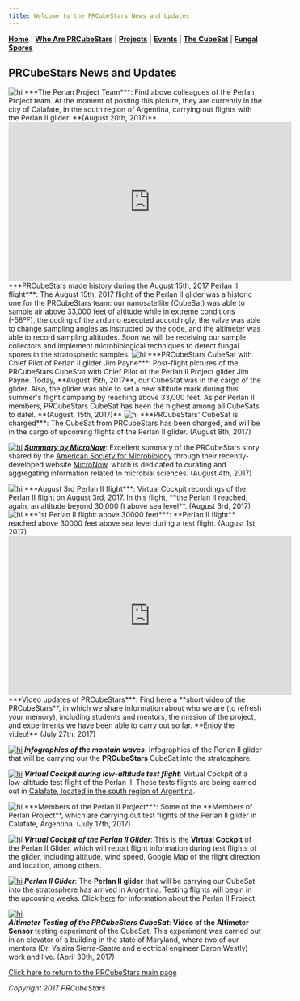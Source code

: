 ```yaml
---
title: Welcome to the PRCubeStars News and Updates
---  
```



[**Home**](https://friveramariani.github.io/PRCubeStars/) | [**Who Are PRCubeStars**](https://friveramariani.github.io/PRCubeStars/about) | [**Projects**](https://friveramariani.github.io/PRCubeStars/projects) | [**Events**](https://friveramariani.github.io/PRCubeStars/images) | [**The CubeSat**](https://friveramariani.github.io/PRCubeStars/cubesat) | [**Fungal Spores**](https://friveramariani.github.io/PRCubeStars/fungi)

## PRCubeStars News and Updates

<img src="Images/PerlanTeam.jpg" alt="hi" class="inline"/> 
***The Perlan Project Team***: Find above colleagues of the Perlan Project team. At the moment of posting this picture, they are currently in the city of Calafate, in the south region of Argentina, carrying out flights with the Perlan II glider. **(August 20th, 2017)**

<iframe width="560" height="315" src="https://www.youtube.com/embed/07enO0GLpBI" frameborder="0" allowfullscreen></iframe>
***PRCubeStars made history during the August 15th, 2017 Perlan II flight***: The August 15th, 2017 flight of the Perlan II glider was a historic one for the PRCubeStars team: our nanosatellite (CubeSat) was able to sample air above 33,000 feet of altitude while in extreme conditions (-58ºF), the coding of the arduino executed accordingly, the valve was able to change sampling angles as instructed by the code, and the altimeter was able to record sampling altitudes. Soon we will be receiving our sample collectors and implement microbiological techniques to detect fungal spores in the stratospheric samples.  

<img src="Images/PRCubeStar-CubeStar-ChiefPilot2.jpg" alt="hi" class="inline"/> 
***PRCubeStars CubeSat with Chief Pilot of Perlan II glider Jim Payne***: Post-flight pictures of the PRCubeStars CubeStat with Chief Pilot of the Perlan II Project glider Jim Payne. Today, **August 15th, 2017**, our CubeStat was in the cargo of the glider. Also, the glider was able to set a new altitude mark during this summer's flight campaing by reaching above 33,000 feet. As per Perlan II members, PRCubeStars CubeSat has been the highest among all CubeSats to date!. **(August, 15th, 2017)**


<img src="Images/CubeSatIsOn-Calafate.jpg" alt="hi" class="inline"/>
***PRCubeStars' CubeSat is charged***: The CubeSat from PRCubeStars has been charged, and will be in the cargo of upcoming flights of the Perlan II glider. (August 8th, 2017)


[<img src="Images/ASMStory-2017-08-04_14-36-37.jpg" alt="hi" class="inline"/>](https://micronow.org/science/analyzing-the-stratospheres-fungal-microbiome/)
***[Summary by MicroNow](https://micronow.org/science/analyzing-the-stratospheres-fungal-microbiome/)***: Excellent summary of the PRCubeStars story shared by the [American Society for Microbiology](https://www.asm.org/) through their recently-developed website [MicroNow](https://micronow.org/), which is dedicated to curating and aggregating information related to microbial sciences. (August 4th, 2017)


<img src="Images/Perlan2-August3rd2017.jpg" alt="hi" class="inline"/>
***August 3rd Perlan II flight***: Virtual Cockpit recordings of the Perlan II flight on August 3rd, 2017. In this flight, **the Perlan II reached, again, an altitude beyond 30,000 ft above sea level**. (August 3rd, 2017)


<img src="Images/30000ft.jpg" alt="hi" class="inline"/>
***1st Perlan II flight: above 30000 feet***: **Perlan II flight** reached above 30000 feet above sea level during a test flight. (August 1st, 2017)


<iframe src="https://spark.adobe.com/video/Q5jORZtrP7Itx/embed"  width="560" height="315" frameborder="0" allowfullscreen></iframe> 
***Video updates of PRCubeStars***: Find here a **short video of the PRCubeStars**, in which we share information about who we are (to refresh your memory), including students and mentors, the mission of the project, and experiments we have been able to carry out so far. **Enjoy the video!** (July 27th, 2017)


[<img src="Images/PerlanII_Infographics.jpg" alt="hi" class="inline"/>](https://www.graphicnews.com/en/pages/35626/AVIATION_Perlan_II_glider_altitude_record_bid)
***Infographics of the montain waves***: Infographics of the Perlan II glider that will be carrying our the **PRCubeStars** CubeSat into the stratosphere. 


[<img src="Images/Perlan-Project-LowAltFlight.jpg" alt="hi" class="inline"/>](https://www.youtube.com/watch?v=ATe1IwrZZO8)
***Virtual Cockpit during low-altitude test flight***: Virtual Cockpit of a low-altitude test flight of the Perlan II. These tests flights are being carried out in [Calafate, located in the south region of Argentina](https://en.wikipedia.org/wiki/El_Calafate).

<img src="Images/Members-Perlan-Project.jpg" alt="hi" class="inline"/>    
***Members of the Perlan II Project***: Some of the **Members of Perlan Project**, which are carrying out test flights of the Perlan II glider in Calafate, Argentina. (July 17th, 2017)

  
[<img src="Images/Perlan-Virtual-Cockpit.jpg" alt="hi" class="inline"/>](http://www.perlanproject.cloud/VirtualCockpit.html)
***Virtual Cockpit of the Perlan II Glider***: This is the **Virtual Cockpit** of the Perlan II Glider, which will report flight information during test flights of the glider, including altitude, wind speed, Google Map of the flight direction and location, among others.


[<img src="Images/Perlan-Project-Glider.jpg" alt="hi" class="inline"/>](http://www.sciencemag.org/news/2017/07/glider-aims-new-heights-and-rare-scientific-data?platform=hootsuite)
***Perlan II Glider***: The **Perlan II glider** that will be carrying our CubeSat into the stratosphere has arrived in Argentina. Testing flights will begin in the upcoming weeks. Click [here](http://www.sciencemag.org/news/2017/07/glider-aims-new-heights-and-rare-scientific-data?platform=hootsuite) for information about the Perlan II Project. 


[<img src="Images/PRCubeStars-Altimeter-Testing.jpg" alt="hi" class="inline"/>](https://www.youtube.com/watch?v=0UYQ0fL8KiQ)    
***Altimeter Testing of the PRCubeStars CubeSat***: **Video of the Altimeter Sensor** testing experiment of the CubeSat. This experiment was carried out in an elevator of a building in the state of Maryland, where two of our mentors (Dr. Yajaira Sierra-Sastre and electrical engineer Daron Westly) work and live. (April 30th, 2017)




<script>
  (function(i,s,o,g,r,a,m){i['GoogleAnalyticsObject']=r;i[r]=i[r]||function(){
  (i[r].q=i[r].q||[]).push(arguments)},i[r].l=1*new Date();a=s.createElement(o),
  m=s.getElementsByTagName(o)[0];a.async=1;a.src=g;m.parentNode.insertBefore(a,m)
  })(window,document,'script','https://www.google-analytics.com/analytics.js','ga');

  ga('create', 'UA-103557590-2', 'auto');
  ga('send', 'pageview');

</script>

[Click here to return to the PRCubeStars main page](https://friveramariani.github.io/PRCubeStars/)

*Copyright 2017 PRCubeStars*
